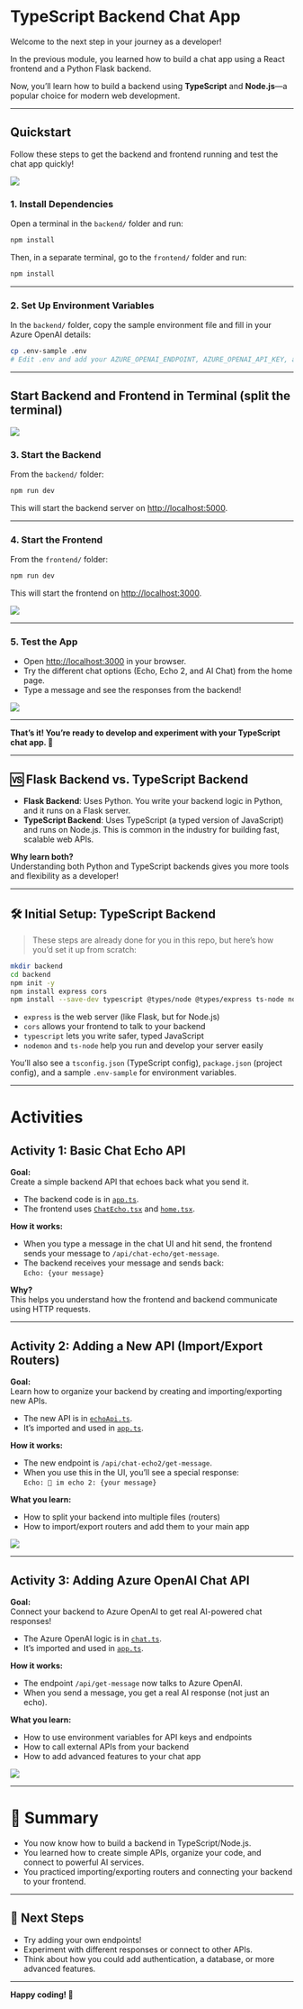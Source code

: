 # TypeScript Backend Chat App

Welcome to the next step in your journey as a developer!  

In the previous module, you learned how to build a chat app using a React frontend and a Python Flask backend.  

Now, you’ll learn how to build a backend using **TypeScript** and **Node.js**—a popular choice for modern web development.

---

## Quickstart

Follow these steps to get the backend and frontend running and test the chat app quickly!

![](/backend/dev/demo.png)

### 1. Install Dependencies

Open a terminal in the `backend/` folder and run:

```sh
npm install
```

Then, in a separate terminal, go to the `frontend/` folder and run:

```sh
npm install
```

---

### 2. Set Up Environment Variables

In the `backend/` folder, copy the sample environment file and fill in your Azure OpenAI details:

```sh
cp .env-sample .env
# Edit .env and add your AZURE_OPENAI_ENDPOINT, AZURE_OPENAI_API_KEY, and AZURE_OPENAI_DEPLOYMENT
```

---
## Start Backend and Frontend in Terminal (split the terminal)

![](/backend/dev/terminal.png)

### 3. Start the Backend

From the `backend/` folder:

```sh
npm run dev
```

This will start the backend server on [http://localhost:5000](http://localhost:5000).

---

### 4. Start the Frontend

From the `frontend/` folder:

```sh
npm run dev
```

This will start the frontend on [http://localhost:3000](http://localhost:3000).

![](/backend/dev/home.png)

---

### 5. Test the App

- Open [http://localhost:3000](http://localhost:3000) in your browser.
- Try the different chat options (Echo, Echo 2, and AI Chat) from the home page.
- Type a message and see the responses from the backend!


![](/backend/dev/demo.png)

---

**That’s it! You’re ready to develop and experiment with your TypeScript chat app. 🚀**


---

## 🆚 Flask Backend vs. TypeScript Backend

- **Flask Backend**: Uses Python. You write your backend logic in Python, and it runs on a Flask server.
- **TypeScript Backend**: Uses TypeScript (a typed version of JavaScript) and runs on Node.js. This is common in the industry for building fast, scalable web APIs.

**Why learn both?**  
Understanding both Python and TypeScript backends gives you more tools and flexibility as a developer!

---

## 🛠️ Initial Setup: TypeScript Backend

> These steps are already done for you in this repo, but here’s how you’d set it up from scratch:

```sh
mkdir backend
cd backend
npm init -y
npm install express cors
npm install --save-dev typescript @types/node @types/express ts-node nodemon
```

- `express` is the web server (like Flask, but for Node.js)
- `cors` allows your frontend to talk to your backend
- `typescript` lets you write safer, typed JavaScript
- `nodemon` and `ts-node` help you run and develop your server easily

You’ll also see a `tsconfig.json` (TypeScript config), `package.json` (project config), and a sample `.env-sample` for environment variables.

---

# Activities

## Activity 1: Basic Chat Echo API

**Goal:**  
Create a simple backend API that echoes back what you send it.

- The backend code is in [`app.ts`](app.ts).
- The frontend uses [`ChatEcho.tsx`](../frontend/src/chat/ChatEcho.tsx) and [`home.tsx`](../frontend/src/home.tsx).

**How it works:**
- When you type a message in the chat UI and hit send, the frontend sends your message to `/api/chat-echo/get-message`.
- The backend receives your message and sends back:  
  `Echo: {your message}`

**Why?**  
This helps you understand how the frontend and backend communicate using HTTP requests.

---

## Activity 2: Adding a New API (Import/Export Routers)

**Goal:**  
Learn how to organize your backend by creating and importing/exporting new APIs.

- The new API is in [`echoApi.ts`](echoApi.ts).
- It’s imported and used in [`app.ts`](app.ts).

**How it works:**
- The new endpoint is `/api/chat-echo2/get-message`.
- When you use this in the UI, you’ll see a special response:  
  `Echo: 👋 im echo 2: {your message}`

**What you learn:**  
- How to split your backend into multiple files (routers)
- How to import/export routers and add them to your main app

![](/backend/dev/chatEcho2.png)

---

## Activity 3: Adding Azure OpenAI Chat API

**Goal:**  
Connect your backend to Azure OpenAI to get real AI-powered chat responses!

- The Azure OpenAI logic is in [`chat.ts`](chat.ts).
- It’s imported and used in [`app.ts`](app.ts).

**How it works:**
- The endpoint `/api/get-message` now talks to Azure OpenAI.
- When you send a message, you get a real AI response (not just an echo).

**What you learn:**  
- How to use environment variables for API keys and endpoints
- How to call external APIs from your backend
- How to add advanced features to your chat app

![](/backend/dev/demo.png)

---

# 📝 Summary

- You now know how to build a backend in TypeScript/Node.js.
- You learned how to create simple APIs, organize your code, and connect to powerful AI services.
- You practiced importing/exporting routers and connecting your backend to your frontend.

---

## 🚦 Next Steps

- Try adding your own endpoints!
- Experiment with different responses or connect to other APIs.
- Think about how you could add authentication, a database, or more advanced features.

---

**Happy coding! 🚀**

